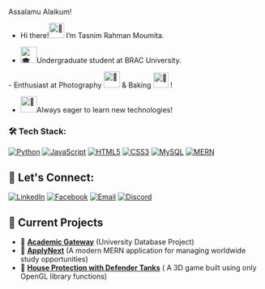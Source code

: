 
  Assalamu Alaikum!                                                                                                                                                                      
- Hi there!<picture><img src="https://fonts.gstatic.com/s/e/notoemoji/latest/1f44b_1f3fd/512.gif" alt="👋" width="30" height="30">
  </picture> I’m Tasnim Rahman Moumita.  
  
-  <picture> <source srcset="https://fonts.gstatic.com/s/e/notoemoji/latest/1f393/512.webp" type="image/webp"><img src="https://fonts.gstatic.com/s/e/notoemoji/latest/1f393/512.gif" alt="🎓" width="32" height="32"></picture>Undergraduate student at BRAC University.

-<span>
  Enthusiast at Photography 
  <picture style="display:inline;">
    <source srcset="https://fonts.gstatic.com/s/e/notoemoji/latest/1f4f8/512.webp" type="image/webp">
    <img src="https://fonts.gstatic.com/s/e/notoemoji/latest/1f4f8/512.gif" alt="📸" width="32" height="32">
  </picture> 
  & Baking 
  <picture style="display:inline;">
    <source srcset="https://fonts.gstatic.com/s/e/notoemoji/latest/1f382/512.webp" type="image/webp">
    <img src="https://fonts.gstatic.com/s/e/notoemoji/latest/1f382/512.gif" alt="🎂" width="30" height="30">
  </picture>!
</span>



-   <picture> <source srcset="https://fonts.gstatic.com/s/e/notoemoji/latest/1f31f/512.webp" type="image/webp"><img src="https://fonts.gstatic.com/s/e/notoemoji/latest/1f31f/512.gif" alt="🌟" width="32" height="32"></picture>Always eager to learn new technologies!
                                                                                                                                                             
<!---
MOUMITASNIM/MOUMITASNIM is a ✨ special ✨ repository because its `README.md` (this file) appears on your GitHub profile.
You can click the Preview link to take a look at your changes.
--->

### 🛠️ Tech Stack:

[![Python](https://img.shields.io/badge/Python-3776AB?style=for-the-badge&logo=python&logoColor=white)](https://www.python.org/)
[![JavaScript](https://img.shields.io/badge/JavaScript-F7DF1E?style=for-the-badge&logo=javascript&logoColor=black)](https://developer.mozilla.org/en-US/docs/Web/JavaScript)
[![HTML5](https://img.shields.io/badge/HTML5-E34F26?style=for-the-badge&logo=html5&logoColor=white)](https://developer.mozilla.org/en-US/docs/Web/HTML)
[![CSS3](https://img.shields.io/badge/CSS3-1572B6?style=for-the-badge&logo=css3&logoColor=white)](https://developer.mozilla.org/en-US/docs/Web/CSS)
[![MySQL](https://img.shields.io/badge/MySQL-4479A1?style=for-the-badge&logo=mysql&logoColor=white)](https://www.mysql.com/)
[![MERN](https://img.shields.io/badge/MERN-323330?style=for-the-badge&logo=mongodb&logoColor=green)](https://www.mongodb.com/mern-stack)


## 📩 Let's Connect:
[![LinkedIn](https://img.shields.io/badge/LinkedIn-%230077B5.svg?style=flat&logo=linkedin&logoColor=white)](https://www.linkedin.com/in/moumitasnim2020/)
[![Facebook](https://img.shields.io/badge/Facebook-%231877F2.svg?style=flat&logo=facebook&logoColor=white)](https://www.facebook.com/moumita.tasnim.200320ss/)
[![Email](https://img.shields.io/badge/Email-D14836?style=flat&logo=gmail&logoColor=white)](mailto:tasnimr025@gmail.com)
[![Discord](https://img.shields.io/badge/Discord-%237289DA.svg?style=flat&logo=discord&logoColor=white)](https://discord.com/users/977944725984256110)

## 📌 Current Projects
- 🔹 **[Academic Gateway](https://github.com/MOUMITASNIM/BRACU-Academics/tree/main/CSE370/Project_Academic_Gateway)** (University Database Project)
- 🔹 **[ApplyNext](https://github.com/MOUMITASNIM/CSE470-Project-ApplyNext)** (A modern MERN application for managing worldwide study opportunities)
- 🔹 **[House Protection with Defender Tanks](https://github.com/MOUMITASNIM/CSE423-3D-Project--Defender-Tank)** ( A 3D game built using only OpenGL library functions)

     
